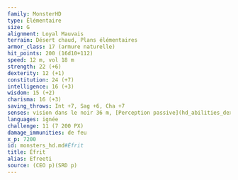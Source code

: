 ```yaml
---
family: MonsterHD
type: Élémentaire
size: G
alignment: Loyal Mauvais
terrain: Désert chaud, Plans élémentaires
armor_class: 17 (armure naturelle)
hit_points: 200 (16d10+112)
speed: 12 m, vol 18 m
strength: 22 (+6)
dexterity: 12 (+1)
constitution: 24 (+7)
intelligence: 16 (+3)
wisdom: 15 (+2)
charisma: 16 (+3)
saving_throws: Int +7, Sag +6, Cha +7
senses: vision dans le noir 36 m, [Perception passive](hd_abilities_dexterity_perception_passive.md) 12
languages: ignée
challenge: 11 (7 200 PX)
damage_immunities: de feu
x_p: 7200
id: monsters_hd.md#Éfrit
title: Éfrit
alias: Efreeti
source: (CEO p)(SRD p)
---
```


